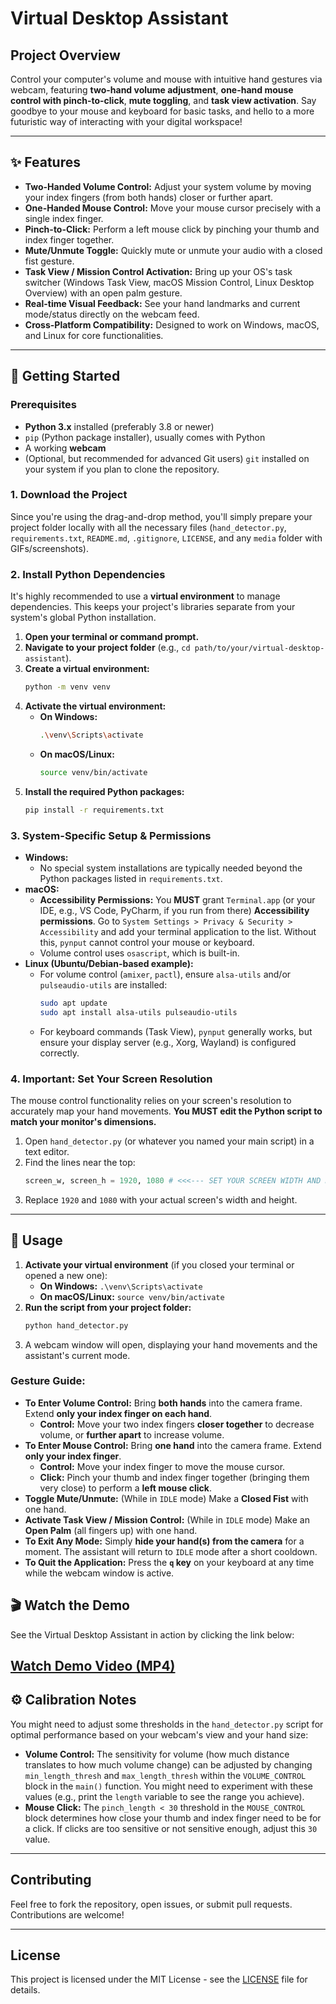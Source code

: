 # Virtual Desktop Assistant

## Project Overview
Control your computer's volume and mouse with intuitive hand gestures via webcam, featuring **two-hand volume adjustment**, **one-hand mouse control with pinch-to-click**, **mute toggling**, and **task view activation**. Say goodbye to your mouse and keyboard for basic tasks, and hello to a more futuristic way of interacting with your digital workspace!

---

## ✨ Features
* **Two-Handed Volume Control:** Adjust your system volume by moving your index fingers (from both hands) closer or further apart.
* **One-Handed Mouse Control:** Move your mouse cursor precisely with a single index finger.
* **Pinch-to-Click:** Perform a left mouse click by pinching your thumb and index finger together.
* **Mute/Unmute Toggle:** Quickly mute or unmute your audio with a closed fist gesture.
* **Task View / Mission Control Activation:** Bring up your OS's task switcher (Windows Task View, macOS Mission Control, Linux Desktop Overview) with an open palm gesture.
* **Real-time Visual Feedback:** See your hand landmarks and current mode/status directly on the webcam feed.
* **Cross-Platform Compatibility:** Designed to work on Windows, macOS, and Linux for core functionalities.

---

## 🚀 Getting Started

### Prerequisites
* **Python 3.x** installed (preferably 3.8 or newer)
* `pip` (Python package installer), usually comes with Python
* A working **webcam**
* (Optional, but recommended for advanced Git users) `git` installed on your system if you plan to clone the repository.

### 1. Download the Project
Since you're using the drag-and-drop method, you'll simply prepare your project folder locally with all the necessary files (`hand_detector.py`, `requirements.txt`, `README.md`, `.gitignore`, `LICENSE`, and any `media` folder with GIFs/screenshots).

### 2. Install Python Dependencies
It's highly recommended to use a **virtual environment** to manage dependencies. This keeps your project's libraries separate from your system's global Python installation.

1.  **Open your terminal or command prompt.**
2.  **Navigate to your project folder** (e.g., `cd path/to/your/virtual-desktop-assistant`).
3.  **Create a virtual environment:**
    ```bash
    python -m venv venv
    ```
4.  **Activate the virtual environment:**
    * **On Windows:**
        ```bash
        .\venv\Scripts\activate
        ```
    * **On macOS/Linux:**
        ```bash
        source venv/bin/activate
        ```
5.  **Install the required Python packages:**
    ```bash
    pip install -r requirements.txt
    ```

### 3. System-Specific Setup & Permissions

* **Windows:**
    * No special system installations are typically needed beyond the Python packages listed in `requirements.txt`.
* **macOS:**
    * **Accessibility Permissions:** You **MUST** grant `Terminal.app` (or your IDE, e.g., VS Code, PyCharm, if you run from there) **Accessibility permissions**. Go to `System Settings > Privacy & Security > Accessibility` and add your terminal application to the list. Without this, `pynput` cannot control your mouse or keyboard.
    * Volume control uses `osascript`, which is built-in.
* **Linux (Ubuntu/Debian-based example):**
    * For volume control (`amixer`, `pactl`), ensure `alsa-utils` and/or `pulseaudio-utils` are installed:
        ```bash
        sudo apt update
        sudo apt install alsa-utils pulseaudio-utils
        ```
    * For keyboard commands (Task View), `pynput` generally works, but ensure your display server (e.g., Xorg, Wayland) is configured correctly.

### 4. Important: Set Your Screen Resolution
The mouse control functionality relies on your screen's resolution to accurately map your hand movements. **You MUST edit the Python script to match your monitor's dimensions.**

1.  Open `hand_detector.py` (or whatever you named your main script) in a text editor.
2.  Find the lines near the top:
    ```python
    screen_w, screen_h = 1920, 1080 # <<<--- SET YOUR SCREEN WIDTH AND HEIGHT HERE!
    ```
3.  Replace `1920` and `1080` with your actual screen's width and height.

---

## 🚀 Usage

1.  **Activate your virtual environment** (if you closed your terminal or opened a new one):
    * **On Windows:** `.\venv\Scripts\activate`
    * **On macOS/Linux:** `source venv/bin/activate`
2.  **Run the script from your project folder:**
    ```bash
    python hand_detector.py
    ```
3.  A webcam window will open, displaying your hand movements and the assistant's current mode.

### Gesture Guide:

* **To Enter Volume Control:** Bring **both hands** into the camera frame. Extend **only your index finger on each hand**.
    * **Control:** Move your two index fingers **closer together** to decrease volume, or **further apart** to increase volume.
* **To Enter Mouse Control:** Bring **one hand** into the camera frame. Extend **only your index finger**.
    * **Control:** Move your index finger to move the mouse cursor.
    * **Click:** Pinch your thumb and index finger together (bringing them very close) to perform a **left mouse click**.
* **Toggle Mute/Unmute:** (While in `IDLE` mode) Make a **Closed Fist** with one hand.
* **Activate Task View / Mission Control:** (While in `IDLE` mode) Make an **Open Palm** (all fingers up) with one hand.
* **To Exit Any Mode:** Simply **hide your hand(s) from the camera** for a moment. The assistant will return to `IDLE` mode after a short cooldown.
* **To Quit the Application:** Press the **`q` key** on your keyboard at any time while the webcam window is active.

## 🎬 Watch the Demo

See the Virtual Desktop Assistant in action by clicking the link below:

[Watch Demo Video (MP4)](demo.mp4)
---

## ⚙️ Calibration Notes
You might need to adjust some thresholds in the `hand_detector.py` script for optimal performance based on your webcam's view and your hand size:

* **Volume Control:** The sensitivity for volume (how much distance translates to how much volume change) can be adjusted by changing `min_length_thresh` and `max_length_thresh` within the `VOLUME_CONTROL` block in the `main()` function. You might need to experiment with these values (e.g., print the `length` variable to see the range you achieve).
* **Mouse Click:** The `pinch_length < 30` threshold in the `MOUSE_CONTROL` block determines how close your thumb and index finger need to be for a click. If clicks are too sensitive or not sensitive enough, adjust this `30` value.

---

## Contributing
Feel free to fork the repository, open issues, or submit pull requests. Contributions are welcome!

---

##  License
This project is licensed under the MIT License - see the [LICENSE](LICENSE) file for details.
